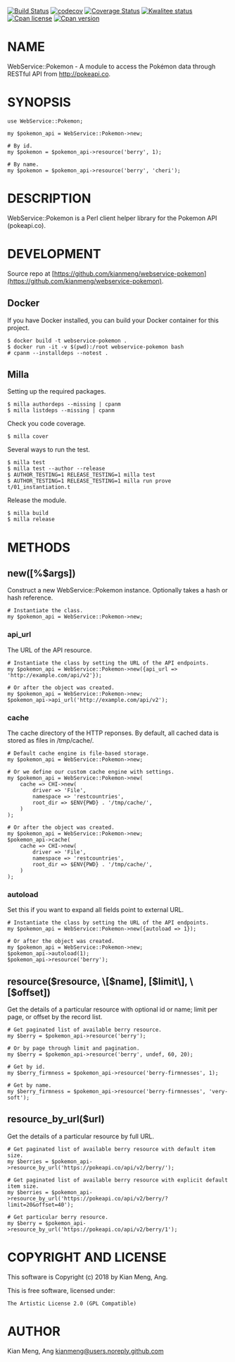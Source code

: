 [![Build Status](https://travis-ci.org/kianmeng/webservice-pokemon.svg?branch=master)](https://travis-ci.org/kianmeng/webservice-pokemon)
[![codecov](https://codecov.io/gh/kianmeng/webservice-pokemon/branch/master/graph/badge.svg)](https://codecov.io/gh/kianmeng/webservice-pokemon)
[![Coverage Status](https://coveralls.io/repos/kianmeng/webservice-pokemon/badge.svg?branch=master)](https://coveralls.io/r/kianmeng/webservice-pokemon?branch=master)
[![Kwalitee status](http://cpants.cpanauthors.org/dist/WebService-Pokemon.png)](http://cpants.charsbar.org/dist/overview/WebService-Pokemon)
[![Cpan license](https://img.shields.io/cpan/l/WebService-Pokemon.svg)](https://metacpan.org/release/WebService-Pokemon)
[![Cpan version](https://img.shields.io/cpan/v/WebService-Pokemon.svg)](https://metacpan.org/release/WebService-Pokemon)

# NAME

WebService::Pokemon - A module to access the Pokémon data through RESTful API
from http://pokeapi.co.

# SYNOPSIS

    use WebService::Pokemon;

    my $pokemon_api = WebService::Pokemon->new;

    # By id.
    my $pokemon = $pokemon_api->resource('berry', 1);

    # By name.
    my $pokemon = $pokemon_api->resource('berry', 'cheri');

# DESCRIPTION

WebService::Pokemon is a Perl client helper library for the Pokemon API (pokeapi.co).

# DEVELOPMENT

Source repo at [https://github.com/kianmeng/webservice-pokemon](https://github.com/kianmeng/webservice-pokemon).

## Docker

If you have Docker installed, you can build your Docker container for this
project.

    $ docker build -t webservice-pokemon .
    $ docker run -it -v $(pwd):/root webservice-pokemon bash
    # cpanm --installdeps --notest .

## Milla

Setting up the required packages.

    $ milla authordeps --missing | cpanm
    $ milla listdeps --missing | cpanm

Check you code coverage.

    $ milla cover

Several ways to run the test.

    $ milla test
    $ milla test --author --release
    $ AUTHOR_TESTING=1 RELEASE_TESTING=1 milla test
    $ AUTHOR_TESTING=1 RELEASE_TESTING=1 milla run prove t/01_instantiation.t

Release the module.

    $ milla build
    $ milla release

# METHODS

## new(\[%$args\])

Construct a new WebService::Pokemon instance. Optionally takes a hash or hash reference.

    # Instantiate the class.
    my $pokemon_api = WebService::Pokemon->new;

### api\_url

The URL of the API resource.

    # Instantiate the class by setting the URL of the API endpoints.
    my $pokemon_api = WebService::Pokemon->new({api_url => 'http://example.com/api/v2'});

    # Or after the object was created.
    my $pokemon_api = WebService::Pokemon->new;
    $pokemon_api->api_url('http://example.com/api/v2');

### cache

The cache directory of the HTTP reponses. By default, all cached data is stored
as files in /tmp/cache/.

    # Default cache engine is file-based storage.
    my $pokemon_api = WebService::Pokemon->new;

    # Or we define our custom cache engine with settings.
    my $pokemon_api = WebService::Pokemon->new(
        cache => CHI->new(
            driver => 'File',
            namespace => 'restcountries',
            root_dir => $ENV{PWD} . '/tmp/cache/',
        )
    );

    # Or after the object was created.
    my $pokemon_api = WebService::Pokemon->new;
    $pokemon_api->cache(
        cache => CHI->new(
            driver => 'File',
            namespace => 'restcountries',
            root_dir => $ENV{PWD} . '/tmp/cache/',
        )
    );

### autoload

Set this if you want to expand all fields point to external URL.

    # Instantiate the class by setting the URL of the API endpoints.
    my $pokemon_api = WebService::Pokemon->new({autoload => 1});

    # Or after the object was created.
    my $pokemon_api = WebService::Pokemon->new;
    $pokemon_api->autoload(1);
    $pokemon_api->resource('berry');

## resource($resource, \[$name\], \[$limit\], \[$offset\])

Get the details of a particular resource with optional id or name; limit per
page, or offset by the record list.

    # Get paginated list of available berry resource.
    my $berry = $pokemon_api->resource('berry');

    # Or by page through limit and pagination.
    my $berry = $pokemon_api->resource('berry', undef, 60, 20);

    # Get by id.
    my $berry_firmness = $pokemon_api->resource('berry-firmnesses', 1);

    # Get by name.
    my $berry_firmness = $pokemon_api->resource('berry-firmnesses', 'very-soft');

## resource\_by\_url($url)

Get the details of a particular resource by full URL.

    # Get paginated list of available berry resource with default item size.
    my $berries = $pokemon_api->resource_by_url('https://pokeapi.co/api/v2/berry/');

    # Get paginated list of available berry resource with explicit default item size.
    my $berries = $pokemon_api->resource_by_url('https://pokeapi.co/api/v2/berry/?limit=20&offset=40');

    # Get particular berry resource.
    my $berry = $pokemon_api->resource_by_url('https://pokeapi.co/api/v2/berry/1');

# COPYRIGHT AND LICENSE

This software is Copyright (c) 2018 by Kian Meng, Ang.

This is free software, licensed under:

    The Artistic License 2.0 (GPL Compatible)

# AUTHOR

Kian Meng, Ang <kianmeng@users.noreply.github.com>
